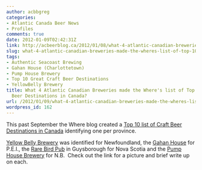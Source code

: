 ```yaml
---
author: acbbgreg
categories:
- Atlantic Canada Beer News
- Profiles
comments: true
date: 2012-01-09T02:42:31Z
link: http://acbeerblog.ca/2012/01/08/what-4-atlantic-canadian-breweries-made-the-wheres-list-of-top-10-great-craft-beer-destinations-in-canada/
slug: what-4-atlantic-canadian-breweries-made-the-wheres-list-of-top-10-great-craft-beer-destinations-in-canada
tags:
- Authentic Seacoast Brewing
- Gahan House (Charlottetown)
- Pump House Brewery
- Top 10 Great Craft Beer Destinations
- YellowBelly Brewery
title: What 4 Atlantic Canadian Breweries made the Where's list of Top 10 Great Craft
  Beer Destinations in Canada?
url: /2012/01/09/what-4-atlantic-canadian-breweries-made-the-wheres-list-of-top-10-great-craft-beer-destinations-in-canada/
wordpress_id: 162
---
```


This past September the Where blog created a [Top 10 list of Craft Beer Destinations in Canada](http://www.where.ca/blog/across-canada-10-great-craft-beer-destinations/) identifying one per province.

[Yellow Belly Brewery](http://www.yellowbellybrewery.com/) was identified for Newfoundland, the [Gahan House](http://www.gahan.ca/) for P.E.I., the [Rare Bird Pub](http://www.rarebirdpub.com/) in Guysborough for Nova Scotia and the [Pump House Brewery](http://www.pumphousebrewery.ca/) for N.B.  Check out the link for a picture and brief write up on each.
